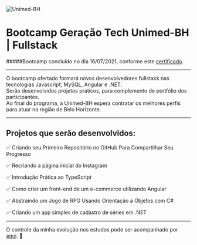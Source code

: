 

![Unimed-BH](https://timetech.unimedbh.com.br/assets/img/logo-UnimedBH.png?raw=true)

# Bootcamp Geração Tech Unimed-BH | Fullstack
  
#####Bootcamp concluído no dia 16/07/2021, conforme este [certificado](https://www.dio.me/certificate/B18EFB8A/share).  
  
___   
O bootcamp ofertado formará novos desenvolvedores fullstack nas tecnologias Javascript, MySQL, Angular e .NET.  
Serão desenvolvidos projetos práticos, para complemento de portfólio dos participantes.  
Ao final do programa, a Unimed-BH espera contratar os melhores perfis para atuar na região de Belo Horizonte.

___  
## Projetos que serão desenvolvidos:

✅ Criando seu Primeiro Repositório no GitHub Para Compartilhar Seu Progresso

✅ Recriando a página inicial do Instagram

✅ Introdução Prática ao TypeScript

✅ Como criar um front-end de um e-commerce utilizando Angular

✅ Abstraindo um Jogo de RPG Usando Orientação a Objetos com C#

✅ Criando um app simples de cadastro de séries em .NET  

___

O controle da minha evolução nos estudos pode ser acompanhado por [aqui](https://github.com/FlavioMartinsCruz/dio-bootcamp-unimed-bh/blob/master/controle-conteudos-finalizados.md). 🙂